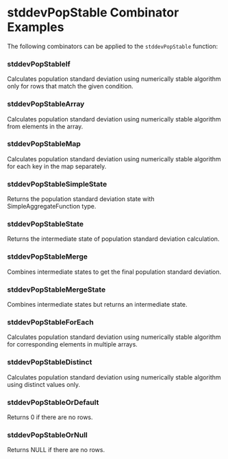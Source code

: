 # stddevPopStable Combinator Examples

The following combinators can be applied to the `stddevPopStable` function:

### stddevPopStableIf
Calculates population standard deviation using numerically stable algorithm only for rows that match the given condition.

### stddevPopStableArray
Calculates population standard deviation using numerically stable algorithm from elements in the array.

### stddevPopStableMap
Calculates population standard deviation using numerically stable algorithm for each key in the map separately.

### stddevPopStableSimpleState
Returns the population standard deviation state with SimpleAggregateFunction type.

### stddevPopStableState
Returns the intermediate state of population standard deviation calculation.

### stddevPopStableMerge
Combines intermediate states to get the final population standard deviation.

### stddevPopStableMergeState
Combines intermediate states but returns an intermediate state.

### stddevPopStableForEach
Calculates population standard deviation using numerically stable algorithm for corresponding elements in multiple arrays.

### stddevPopStableDistinct
Calculates population standard deviation using numerically stable algorithm using distinct values only.

### stddevPopStableOrDefault
Returns 0 if there are no rows.

### stddevPopStableOrNull
Returns NULL if there are no rows. 